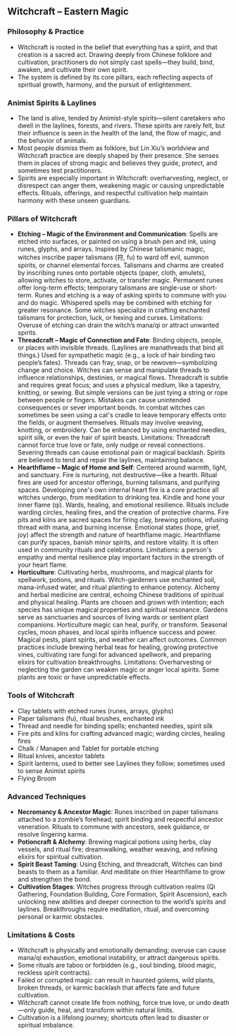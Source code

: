 ## Witchcraft – Eastern Magic

### Philosophy & Practice
- Witchcraft is rooted in the belief that everything has a spirit, and that creation is a sacred act. Drawing deeply from Chinese folklore and cultivation, practitioners do not simply cast spells—they build, bind, awaken, and cultivate their own spirit.
- The system is defined by its core pillars, each reflecting aspects of spiritual growth, harmony, and the pursuit of enlightenment.

### Animist Spirits & Laylines
- The land is alive, tended by Animist-style spirits—silent caretakers who dwell in the laylines, forests, and rivers. These spirits are rarely felt, but their influence is seen in the health of the land, the flow of magic, and the behavior of animals.
- Most people dismiss them as folklore, but Lin Xiu’s worldview and Witchcraft practice are deeply shaped by their presence. She senses them in places of strong magic and believes they guide, protect, and sometimes test practitioners.
- Spirits are especially important in Witchcraft: overharvesting, neglect, or disrespect can anger them, weakening magic or causing unpredictable effects. Rituals, offerings, and respectful cultivation help maintain harmony with these unseen guardians.

### Pillars of Witchcraft
- **Etching – Magic of the Environment and Communication**: Spells are etched into surfaces, or painted on using a brush pen and ink, using runes, glyphs, and arrays. Inspired by Chinese talismanic magic, witches inscribe paper talismans (符, fu) to ward off evil, summon spirits, or channel elemental forces. Talismans and charms are created by inscribing runes onto portable objects (paper, cloth, amulets), allowing witches to store, activate, or transfer magic. Permanent runes offer long-term effects; temporary talismans are single-use or short-term. Runes and etching is a way of asking spirits to commune with you and do magic. Whispered spells may be combined with etching for greater resonance. Some witches specialize in crafting enchanted talismans for protection, luck, or hexing and curses. Limitations: Overuse of etching can drain the witch’s mana/qi or attract unwanted spirits.
- **Threadcraft – Magic of Connection and Fate**: Binding objects, people, or places with invisible threads. (Laylines are manathreads that bind all things.) Used for sympathetic magic (e.g., a lock of hair binding two people’s fates). Threads can fray, snap, or be rewoven—symbolizing change and choice. Witches can sense and manipulate threads to influence relationships, destinies, or magical flows. Threadcraft is subtle and requires great focus; and uses a physical medium, like a tapestry, knitting, or sewing. But simple versions can be just tying a string or rope between people or fingers. Mistakes can cause unintended consequences or sever important bonds. In combat witches can sometimes be seen using a cat's cradle to leave temporary effects onto the fields, or augment themselves. Rituals may involve weaving, knotting, or embroidery. Can be enhanced by using enchanted needles, spirit silk, or even the hair of spirit beasts. Limitations: Threadcraft cannot force true love or fate, only nudge or reveal connections. Severing threads can cause emotional pain or magical backlash. Spirits are believed to tend and repair the laylines, maintaining balance.
- **Hearthflame – Magic of Home and Self**: Centered around warmth, light, and sanctuary. Fire is nurturing, not destructive—like a hearth. Ritual fires are used for ancestor offerings, burning talismans, and purifying spaces. Developing one's own internal heart fire is a core practice all witches undergo, from meditation to drinking tea. Kindle and hone your inner flame (qi). Wards, healing, and emotional resilience. Rituals include warding circles, healing fires, and the creation of protective charms. Fire pits and kilns are sacred spaces for firing clay, brewing potions, infusing thread with mana, and burning incense. Emotional states (hope, grief, joy) affect the strength and nature of hearthflame magic. Hearthflame can purify spaces, banish minor spirits, and restore vitality. It is often used in community rituals and celebrations. Limitations: a person's empathy and mental resilience play important factors in the strength of your heart flame.
- **Horticulture**: Cultivating herbs, mushrooms, and magical plants for spellwork, potions, and rituals. Witch-gardeners use enchanted soil, mana-infused water, and ritual planting to enhance potency. Alchemy and herbal medicine are central, echoing Chinese traditions of spiritual and physical healing. Plants are chosen and grown with intention; each species has unique magical properties and spiritual resonance. Gardens serve as sanctuaries and sources of living wards or sentient plant companions. Horticulture magic can heal, purify, or transform. Seasonal cycles, moon phases, and local spirits influence success and power. Magical pests, plant spirits, and weather can affect outcomes. Common practices include brewing herbal teas for healing, growing protective vines, cultivating rare fungi for advanced spellwork, and preparing elixirs for cultivation breakthroughs. Limitations: Overharvesting or neglecting the garden can weaken magic or anger local spirits. Some plants are toxic or have unpredictable effects.

### Tools of Witchcraft
- Clay tablets with etched runes (runes, arrays, glyphs)
- Paper talismans (fu), ritual brushes, enchanted ink
- Thread and needle for binding spells; enchanted needles, spirit silk
- Fire pits and kilns for crafting advanced magic; warding circles, healing fires
- Chalk / Manapen and Tablet for portable etching
- Ritual knives, ancestor tablets
- Spirit lanterns, used to better see Laylines they follow; sometimes used to sense Animist spirits
- Flying Broom

### Advanced Techniques
- **Necromancy & Ancestor Magic**: Runes inscribed on paper talismans attached to a zombie’s forehead; spirit binding and respectful ancestor veneration. Rituals to commune with ancestors, seek guidance, or resolve lingering karma.
- **Potioncraft & Alchemy**: Brewing magical potions using herbs, clay vessels, and ritual fire; dreamwalking, weather weaving, and refining elixirs for spiritual cultivation.
- **Spirit Beast Taming**: Using Etching, and threadcraft, Witches can bind beasts to them as a familiar. And meditate on thier Hearthflame to grow and strengthen the bond.
- **Cultivation Stages**: Witches progress through cultivation realms (Qi Gathering, Foundation Building, Core Formation, Spirit Ascension), each unlocking new abilities and deeper connection to the world’s spirits and laylines. Breakthroughs require meditation, ritual, and overcoming personal or karmic obstacles.

### Limitations & Costs
- Witchcraft is physically and emotionally demanding; overuse can cause mana/qi exhaustion, emotional instability, or attract dangerous spirits.
- Some rituals are taboo or forbidden (e.g., soul binding, blood magic, reckless spirit contracts).
- Failed or corrupted magic can result in haunted golems, wild plants, broken threads, or karmic backlash that affects fate and future cultivation.
- Witchcraft cannot create life from nothing, force true love, or undo death—only guide, heal, and transform within natural limits.
- Cultivation is a lifelong journey; shortcuts often lead to disaster or spiritual imbalance.